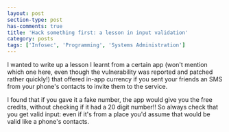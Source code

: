 ```yaml
---
layout: post
section-type: post
has-comments: true
title: 'Hack something first: a lesson in input validation'
category: posts
tags: ['Infosec', 'Programming', 'Systems Administration']
---
```


I wanted to write up a lesson I learnt from a certain app (won't mention which one here, even though the vulnerability was reported and patched rather quickly!) that offered in-app currency if you sent your friends an SMS from your phone's contacts to invite them to the service.

I found that if you gave it a fake number, the app would give you the free credits, without checking if it had a 20 digit number!! So always check that you get valid input: even if it's from a place you'd assume that would be valid like a phone's contacts.
